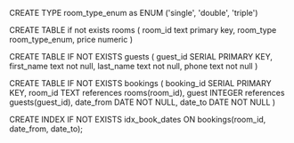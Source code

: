 CREATE TYPE room_type_enum as ENUM ('single', 'double', 'triple')

CREATE TABLE if not exists rooms (
	room_id text primary key,
	room_type room_type_enum,
	price numeric
)

CREATE TABLE IF NOT EXISTS guests (
	guest_id SERIAL PRIMARY KEY,
	first_name text not null,
	last_name text not null,
	phone text not null
)

CREATE TABLE IF NOT EXISTS bookings (
	booking_id SERIAL PRIMARY KEY,
	room_id TEXT references rooms(room_id),
	guest INTEGER references guests(guest_id),
	date_from DATE NOT NULL,
	date_to DATE NOT NULL
)

CREATE INDEX IF NOT EXISTS idx_book_dates
    ON bookings(room_id, date_from, date_to);